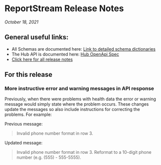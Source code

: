 #  ReportStream Release Notes

*October 18, 2021*

## General useful links:

- All Schemas are documented here:  [Link to detailed schema dictionaries](../schema_documentation)
- The Hub API is documented here: [Hub OpenApi Spec](../openapi.yml)
- [Click here for all release notes](../releases)

## For this release

### More instructive error and warning messages in API response

Previously, when there were problems with health data the error or warning message would simply state where the problem occurs. 
These changes update the messages so also include instructions for correcting the problems. For example:

Previous message:
> Invalid phone number format in row 3.

Updated message:
> Invalid phone number format in row 3. Reformat to a 10-digit phone number (e.g. (555) - 555-5555).
